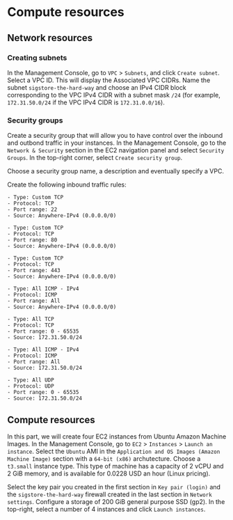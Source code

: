 # Compute resources

## Network resources

### Creating subnets

In the Management Console, go to `VPC` > `Subnets`, and click `Create subnet`.
Select a VPC ID. This will display the Associated VPC CIDRs.
Name the subnet `sigstore-the-hard-way` and choose an IPv4 CIDR block corresponding to the VPC IPv4 CIDR with a subnet mask `/24` (for example, `172.31.50.0/24` if the VPC IPv4 CIDR is `172.31.0.0/16`).

### Security groups

Create a security group that will allow you to have control over the inbound and outbond traffic in your instances.
In the Management Console, go to the `Network & Security` section in the EC2 navigation panel and select `Security Groups`.
In the top-right corner, select `Create security group`.

Choose a security group name, a description and eventually specify a VPC.

Create the following inbound traffic rules:
```
- Type: Custom TCP
- Protocol: TCP
- Port range: 22
- Source: Anywhere-IPv4 (0.0.0.0/0)
```
```
- Type: Custom TCP
- Protocol: TCP
- Port range: 80
- Source: Anywhere-IPv4 (0.0.0.0/0)
```
```
- Type: Custom TCP
- Protocol: TCP
- Port range: 443
- Source: Anywhere-IPv4 (0.0.0.0/0)
```
```
- Type: All ICMP - IPv4
- Protocol: ICMP
- Port range: All
- Source: Anywhere-IPv4 (0.0.0.0/0)
```
```
- Type: All TCP
- Protocol: TCP
- Port range: 0 - 65535
- Source: 172.31.50.0/24
```
```
- Type: All ICMP - IPv4
- Protocol: ICMP
- Port range: All
- Source: 172.31.50.0/24
```
```
- Type: All UDP
- Protocol: UDP
- Port range: 0 - 65535
- Source: 172.31.50.0/24
```

## Compute resources

In this part, we will create four EC2 instances from Ubuntu Amazon Machine Images.
In the Management Console, go to `EC2` > `Instances` > `Launch an instance`.
Select the `Ubuntu` AMI in the `Application and OS Images (Amazon Machine Image)` section with a `64-bit (x86)` archutecture.
Choose a `t3.small` instance type. This type of machine has a capacity of 2 vCPU and 2 GiB memory, and is available for 0.0228 USD an hour (Linux pricing).

Select the key pair you created in the first section in `Key pair (login)` and the `sigstore-the-hard-way` firewall created in the last section in `Network settings`.
Configure a storage of 200 GiB general purpose SSD (gp2). In the top-right, select a number of 4 instances and click `Launch instances`.